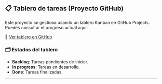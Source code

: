 ## 📋 Tablero de tareas (Proyecto GitHub)

Este proyecto se gestiona usando un tablero Kanban en GitHub Projects. Puedes consultar el progreso actual aquí:

🔗 [Ver tablero en GitHub](https://github.com/users/Baltero/projects/4) 

### 🗂️ Estados del tablero

- **Backlog**: Tareas pendientes de iniciar.
- **In progress**: Tareas en desarrollo.
- **Done**: Tareas finalizadas.

---

